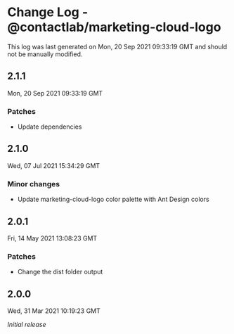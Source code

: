 # Change Log - @contactlab/marketing-cloud-logo

This log was last generated on Mon, 20 Sep 2021 09:33:19 GMT and should not be manually modified.

## 2.1.1
Mon, 20 Sep 2021 09:33:19 GMT

### Patches

- Update dependencies

## 2.1.0
Wed, 07 Jul 2021 15:34:29 GMT

### Minor changes

- Update marketing-cloud-logo color palette with Ant Design colors

## 2.0.1
Fri, 14 May 2021 13:08:23 GMT

### Patches

- Change the dist folder output

## 2.0.0
Wed, 31 Mar 2021 10:19:23 GMT

_Initial release_

